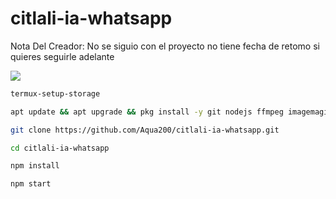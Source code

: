 # citlali-ia-whatsapp


Nota Del Creador:
No se siguio con el proyecto no tiene fecha de retomo si quieres seguirle adelante 

 <img src= "https://files.catbox.moe/2127dl.jpeg">
    </p>

```bash
termux-setup-storage
```
```bash
apt update && apt upgrade && pkg install -y git nodejs ffmpeg imagemagick yarn
```
```bash
git clone https://github.com/Aqua200/citlali-ia-whatsapp.git
```
```bash
cd citlali-ia-whatsapp
```
```bash
npm install
```
```bash
npm start
```
